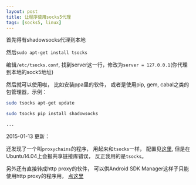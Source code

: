 ```yaml
---
layout: post
title: 让程序使用socks5代理
tags: [socks5, linux]
---
```


首先得有shadowsocks代理到本地

然后`sudo apt-get install tsocks`

编辑`/etc/tsocks.conf`, 找到server这一行，修改为`server = 127.0.0.1`(你代理到本地的sock5地址)

然后就可以使用啦， 比如安装ppa里的软件， 或者是使用pip, gem, cabal之类的包管理器，示例：

```bash
sudo tsocks apt-get update

sudo tsocks pip install shadowsocks

...
```

2015-01-13 更新：

还发现了一个叫`proxychains`的程序， 用起来和`tsocks`一样， 配置见[这里](https://github.com/shadowsocks/shadowsocks/wiki/Using-Shadowsocks-with-Command-Line-Tools), 但是在Ubuntu14.04上会报共享链接库错误， 反正我用的是`tsocks`。

另外还有直接转成http proxy的软件， 可以供Android SDK Manager这样子只能使用http proxy的程序用， [点这里](https://github.com/shadowsocks/shadowsocks/wiki/Convert-Shadowsocks-into-an-HTTP-proxy)
